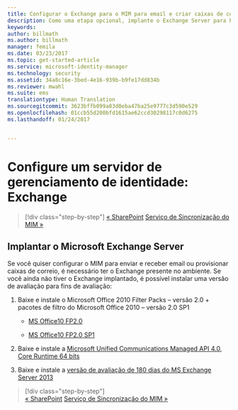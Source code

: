 ```yaml
---
title: Configurar o Exchange para o MIM para email e criar caixas de correio | Microsoft Docs
description: Como uma etapa opcional, implante o Exchange Server para habilitar o MIM 2016 para enviar emails e criar caixas de correio.
keywords: 
author: billmath
ms.author: billmath
manager: femila
ms.date: 03/23/2017
ms.topic: get-started-article
ms.service: microsoft-identity-manager
ms.technology: security
ms.assetid: 34a8c16e-3bed-4e16-939b-b9fe17dd834b
ms.reviewer: mwahl
ms.suite: ems
translationtype: Human Translation
ms.sourcegitcommit: 3623bffb099a83d0eba47ba25e9777c3d590e529
ms.openlocfilehash: 01ccb55d200bfd1615ae62ccd30298117c0d6275
ms.lasthandoff: 01/24/2017


---
```


# <a name="set-up-an-identity-management-server-exchange"></a>Configure um servidor de gerenciamento de identidade: Exchange

>[!div class="step-by-step"]
[« SharePoint](prepare-server-sharepoint.md)
[Serviço de Sincronização do MIM »](install-mim-sync.md)

## <a name="deploy-microsoft-exchange-server"></a>Implantar o Microsoft Exchange Server
Se você quiser configurar o MIM para enviar e receber email ou provisionar caixas de correio, é necessário ter o Exchange presente no ambiente. Se você ainda não tiver o Exchange implantado, é possível instalar uma versão de avaliação para fins de avaliação:

1. Baixe e instale o Microsoft Office 2010 Filter Packs – versão 2.0 + pacotes de filtro do Microsoft Office 2010 – versão 2.0 SP1

    - [MS Office10 FP2.0](http://www.microsoft.com/en-us/download/details.aspx?id=17062)

    - [MS Office10 FP2.0 SP1](http://www.microsoft.com/en-us/download/details.aspx?id=26604)

2. Baixe e instale a [Microsoft Unified Communications Managed API 4.0, Core Runtime 64 bits](http://www.microsoft.com/en-us/download/details.aspx?id=34992)

3. Baixe e instale a [versão de avaliação de 180 dias do MS Exchange Server 2013](http://www.microsoft.com/en-us/evalcenter/evaluate-exchange-server-2013)

>[!div class="step-by-step"]  
[« SharePoint](prepare-server-sharepoint.md)
[Serviço de Sincronização do MIM »](install-mim-sync.md)

